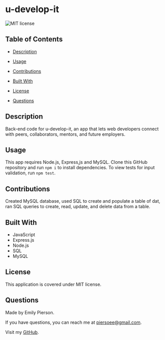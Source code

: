 # u-develop-it
![MIT license](https://img.shields.io/badge/license-MIT-yellow)

## Table of Contents 

* [Description](#description)

* [Usage](#usage)

* [Contributions](#contributions)

* [Built With](#built-with)

* [License](#license)

* [Questions](#questions)

## Description 
Back-end code for u-develop-it, an app that lets web developers connect with peers, collaborators, mentors, and future employers.

## Usage
This app requires Node.js, Express,js and MySQL. Clone this GitHub repository and run `npm i` to install dependencies. To view tests for input validation, run `npm test`.

## Contributions
Created MySQL database, used SQL to create and populate a table of dat, ran SQL queries to create, read, update, and delete data from a table.

## Built With
* JavaScript
* Express.js
* Node.js
* SQL
* MySQL

## License
This application is covered under MIT license.

## Questions
Made by Emily Pierson.

If you have questions, you can reach me at piersoee@gmail.com. 

Visit my [GitHub](https://github.com/emilypier).